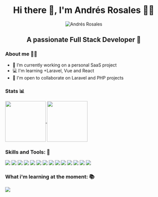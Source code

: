 <div align="center">

<h1> Hi there 👋, I'm Andrés Rosales 👨‍💻</h1>

<img src="https://media.licdn.com/dms/image/D4E03AQFZusIGHXmQOg/profile-displayphoto-shrink_200_200/0/1678724335116?e=1720656000&amp;v=beta&amp;t=G2TXQ_rvzc7Dx-PU4DLLID3nuUaaS50u0DQ-iN2Q73o" 
     alt="Andrés Rosales">

## A passionate Full Stack Developer 💪
</div>

### About me 🙋‍♂️
- 🚀  I’m currently working on a personal SaaS project
- 💻  I'm learning +Laravel, Vue and React
- 🤝  I'm open to collaborate on Laravel and PHP projects
### Stats 📊

  <a href="https://github.com/andresaerg">
    <img
      align="center"
      height="130em"
      src="https://github-readme-stats.vercel.app/api?username=andresaerg&show_icons=true&include_all_commits=true&count_private=true&theme=tokyonight"
    />
  </a>
  <a href="https://github.com/andresaerg">
    <img
      align="center"
      height="130em"
      src="https://github-readme-stats.vercel.app/api/top-langs/?username=andresaerg&show_icons=true&include_all_commits=true&count_private=true&layout=compact&theme=tokyonight"
    />
  </a>



### Skills and Tools: 🧰

<div>
 <img src="https://img.shields.io/badge/HTML-e56027?style=plastic&logo=html5&logoColor=white&logoSize=auto" />
 <img src="https://img.shields.io/badge/CSS-1572B6?&style=plastic&logo=css3&logoColor=white&logoSize=auto" />
 <img src="https://img.shields.io/badge/Javascript-cbb132?&style=plastic&logo=javascript&logoColor=white&logoSize=auto" />
 <img src="https://img.shields.io/badge/PHP-777BB4?style=plastic&logo=php&logoColor=white&logoSize=auto" />
 <img src="https://img.shields.io/badge/C%23-512BD4?style=plastic&logo=c%23&logoColor=white&logoSize=auto" />
 <img src="https://img.shields.io/badge/Dart-0175C2?style=plastic&logo=dart&logoColor=white&logoSize=auto" />
 <img src="https://img.shields.io/badge/Bootstrap-7952B3?style=plastic&logo=bootstrap&logoColor=white&logoSize=auto" />
 <img src="https://img.shields.io/badge/Tailwind_CSS-06B6D4?style=plastic&logo=tailwind-css&logoColor=white&logoSize=auto" />
 <img src="https://img.shields.io/badge/Node.js-5FA04E?style=plastic&logo=node.js&logoColor=white&logoSize=auto" />
 <img src="https://img.shields.io/badge/Vue.js-4FC08D?style=plastic&logo=vue.js&logoColor=white&logoSize=auto" />
 <img src="https://img.shields.io/badge/Express.js-000000?style=plastic&logo=express&logoSize=auto" />
 <img src="https://img.shields.io/badge/Git-E34F26?style=plastic&logo=git&logoColor=white&logoSize=auto" />
 <img src="https://img.shields.io/badge/GitHub-181717?style=plastic&logo=github&logoColor=white&logoSize=auto" />
 <img src="https://img.shields.io/badge/Postman-f06632?style=plastic&logo=postman&logoColor=white&logoSize=auto" />
</div>


### What i'm learning at the moment: 📚

 <img src="https://img.shields.io/badge/Typescript-092f5f?style=plastic&logo=typescript&logoColor=white&logoSize=auto">


</div>
